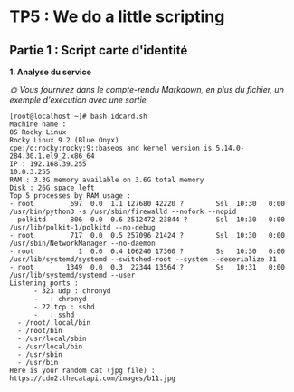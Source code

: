 # TP5 : We do a little scripting

## Partie 1 : Script carte d'identité
**1. Analyse du service**

*🌞 Vous fournirez dans le compte-rendu Markdown, en plus du fichier, un exemple d'exécution avec une sortie*

```
[root@localhost ~]# bash idcard.sh
Machine name :
0S Rocky Linux
Rocky Linux 9.2 (Blue Onyx)
cpe:/o:rocky:rocky:9::baseos and kernel version is 5.14.0-284.30.1.el9_2.x86_64
IP : 192.168.39.255
10.0.3.255
RAM : 3.3G memory available on 3.6G total memory
Disk : 26G space left
Top 5 processes by RAM usage :
- root         697  0.0  1.1 127680 42220 ?        Ssl  10:30   0:00 /usr/bin/python3 -s /usr/sbin/firewalld --nofork --nopid
- polkitd      806  0.0  0.6 2512472 23844 ?       Ssl  10:30   0:00 /usr/lib/polkit-1/polkitd --no-debug
- root         717  0.0  0.5 257096 21424 ?        Ssl  10:30   0:00 /usr/sbin/NetworkManager --no-daemon
- root           1  0.0  0.4 106240 17360 ?        Ss   10:30   0:00 /usr/lib/systemd/systemd --switched-root --system --deserialize 31
- root        1349  0.0  0.3  22344 13564 ?        Ss   10:31   0:00 /usr/lib/systemd/systemd --user
Listening ports :
      - 323 udp : chronyd
      -   : chronyd
      - 22 tcp : sshd
      -   : sshd
  - /root/.local/bin
  - /root/bin
  - /usr/local/sbin
  - /usr/local/bin
  - /usr/sbin
  - /usr/bin
Here is your random cat (jpg file) : https://cdn2.thecatapi.com/images/b11.jpg


```
